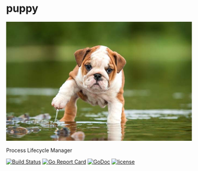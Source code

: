 # puppy
![](./puppy.jpg)

Process Lifecycle Manager


[![Build Status](https://travis-ci.org/ckeyer/puppy.png?branch=master)](https://travis-ci.org/ckeyer/puppy)
[![Go Report Card](https://goreportcard.com/badge/github.com/ckeyer/puppy)](https://goreportcard.com/report/github.com/ckeyer/puppy)
[![GoDoc](https://godoc.org/github.com/ckeyer/puppy?status.png)](http://godoc.org/github.com/ckeyer/puppy)
[![license](https://img.shields.io/badge/license-GPL%20V3.0-blue.svg?maxAge=2592000)](https://github.com/ckeyer/puppy/blob/master/LICENSE)